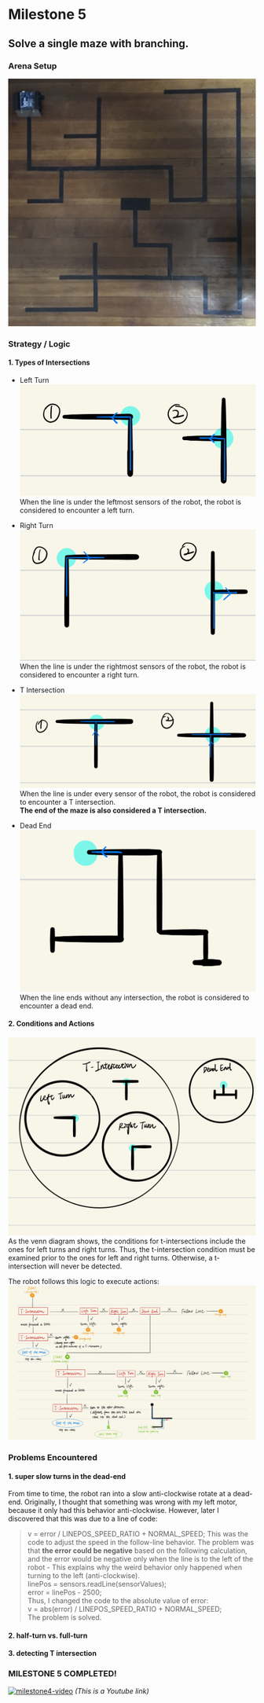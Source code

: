 
# Milestone 5
## Solve a single maze with branching.

### Arena Setup
![arena5](arena5.jpg)



### Strategy / Logic
#### 1. Types of Intersections
- Left Turn  
![leftTurn](leftTurn.jpeg)
When the line is under the leftmost sensors of the robot, the robot is considered to encounter a left turn.  

- Right Turn  
![rightTurn](rightTurn.jpeg)
When the line is under the rightmost sensors of the robot, the robot is considered to encounter a right turn.  

- T Intersection  
![tIntersection](tIntersection.jpeg)
When the line is under every sensor of the robot, the robot is considered to encounter a T intersection.  
**The end of the maze is also considered a T intersection.**

- Dead End  
![deadend](deadend.jpeg)
When the line ends without any intersection, the robot is considered to encounter a dead end.

#### 2. Conditions and Actions
![venn](venn.jpeg)
As the venn diagram shows, the conditions for t-intersections include the ones for left turns and right turns. Thus, the t-intersection condition must be examined prior to the ones for left and right turns. Otherwise, a t-intersection will never be detected.   
  
The robot follows this logic to execute actions:  
![logic](Logic.jpg)


### Problems Encountered

#### 1. super slow turns in the dead-end
From time to time, the robot ran into a slow anti-clockwise rotate at a dead-end. Originally, I thought that something was wrong with my left motor, because it only had this behavior anti-clockwise. However, later I discovered that this was due to a line of code: 
> v = error / LINEPOS_SPEED_RATIO + NORMAL_SPEED;
This was the code to adjust the speed in the follow-line behavior. The problem was that **the error could be negative** based on the following calculation, and the error would be negative only when the line is to the left of the robot - This explains why the weird behavior only happened when turning to the left (anti-clockwise).    
> linePos = sensors.readLine(sensorValues);  
> error = linePos - 2500;   
Thus, I changed the code to the absolute value of error:  
> v = abs(error) / LINEPOS_SPEED_RATIO + NORMAL_SPEED;  
The problem is solved.


#### 2. half-turn vs. full-turn

#### 3. detecting T intersection


  
### MILESTONE 5 COMPLETED!   
[![milestone4-video](http://img.youtube.com/vi/qSIA5p916dI/0.jpg)](https://www.youtube.com/watch?v=qSIA5p916dI)
*(This is a Youtube link)*  

